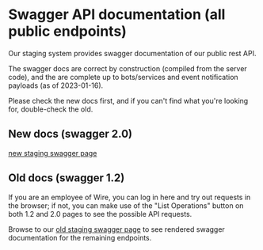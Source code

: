 # Swagger API documentation (all public endpoints)

Our staging system provides swagger documentation of our public rest
API.

The swagger docs are correct by construction (compiled from the server
code), and the are complete up to bots/services and event notification
payloads (as of 2023-01-16).

Please check the new docs first, and if you can't find what you're
looking for, double-check the old.

## New docs (swagger 2.0)

[new staging swagger page](https://staging-nginz-https.zinfra.io/api/swagger-ui/)

## Old docs (swagger 1.2)

If you are an employee of Wire, you can log in here and try out requests in the browser; if not, you can make use of the "List Operations" button on both 1.2 and 2.0 pages to see the possible API requests.

Browse to our [old staging swagger page](https://staging-nginz-https.zinfra.io/swagger-ui/) to see rendered swagger documentation for the remaining endpoints.

```{image} img/swagger.png
```
